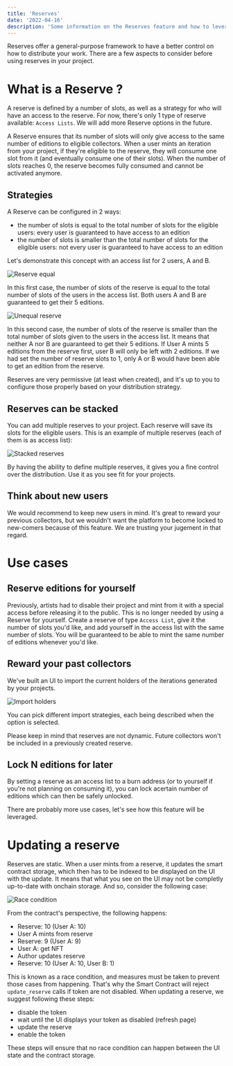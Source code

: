 ```yaml
---
title: 'Reserves'
date: '2022-04-16'
description: 'Some information on the Reserves feature and how to leverage it properly.'
---
```


Reserves offer a general-purpose framework to have a better control on how to distribute your work. There are a few aspects to consider before using reserves in your project.


# What is a Reserve ?

A reserve is defined by a number of slots, as well as a strategy for who will have an access to the reserve. For now, there's only 1 type of reserve available: `Access Lists`. We will add more Reserve options in the future.

A Reserve ensures that its number of slots will only give access to the same number of editions to eligible collectors. When a user mints an iteration from your project, if they're eligible to the reserve, they will consume one slot from it (and eventually consume one of their slots). When the number of slots reaches 0, the reserve becomes fully consumed and cannot be activated anymore.

## Strategies

A Reserve can be configured in 2 ways:
* the number of slots is equal to the total number of slots for the eligible users: every user is guaranteed to have access to an edition
* the number of slots is smaller than the total number of slots for the eligible users: not every user is guaranteed to have access to an edition

Let's demonstrate this concept with an access list for 2 users, A and B.

![Reserve equal](/images/doc/artist/reserves/equal-slots.jpg)

In this first case, the number of slots of the reserve is equal to the total number of slots of the users in the access list. Both users A and B are guaranteed to get their 5 editions.

![Unequal reserve](/images/doc/artist/reserves/unequal-slots.jpg)

In this second case, the number of slots of the reserve is smaller than the total number of slots given to the users in the access list. It means that neither A nor B are guaranteed to get their 5 editions. If User A mints 5 editions from the reserve first, user B will only be left with 2 editions. If we had set the number of reserve slots to 1, only A or B would have been able to get an edition from the reserve.

Reserves are very permissive (at least when created), and it's up to you to configure those properly based on your distribution strategy.


## Reserves can be stacked

You can add multiple reserves to your project. Each reserve will save its slots for the eligible users. This is an example of multiple reserves (each of them is as access list):

![Stacked reserves](/images/doc/artist/reserves/stacking.jpg)

By having the ability to define multiple reserves, it gives you a fine control over the distribution. Use it as you see fit for your projects.


## Think about new users

We would recommend to keep new users in mind. It's great to reward your previous collectors, but we wouldn't want the platform to become locked to new-comers because of this feature. We are trusting your jugement in that regard.


# Use cases

## Reserve editions for yourself

Previously, artists had to disable their project and mint from it with a special access before releasing it to the public. This is no longer needed by using a Reserve for yourself. Create a reserve of type `Access List`, give it the number of slots you'd like, and add yourself in the access list with the same number of slots. You will be guaranteed to be able to mint the same number of editions whenever you'd like.

## Reward your past collectors

We've built an UI to import the current holders of the iterations generated by your projects.

![Import holders](/images/doc/artist/reserves/holder-import.jpg)

You can pick different import strategies, each being described when the option is selected.

Please keep in mind that reserves are not dynamic. Future collectors won't be included in a previously created reserve.

## Lock N editions for later

By setting a reserve as an access list to a burn address (or to yourself if you're not planning on consuming it), you can lock acertain number of editions which can then be safely unlocked.

There are probably more use cases, let's see how this feature will be leveraged.


# Updating a reserve

Reserves are static. When a user mints from a reserve, it updates the smart contract storage, which then has to be indexed to be displayed on the UI with the update. It means that what you see on the UI may not be completly up-to-date with onchain storage. And so, consider the following case:

![Race condition](/images/doc/artist/reserves/race.jpg)

From the contract's perspective, the following happens:

* Reserve: 10 (User A: 10)
* User A mints from reserve
* Reserve: 9 (User A: 9)
* User A: get NFT
* Author updates reserve
* Reserve: 10 (User A: 10, User B: 1)

This is known as a race condition, and measures must be taken to prevent those cases from happening. That's why the Smart Contract will reject `update_reserve` calls if token are not disabled. When updating a reserve, we suggest following these steps:

* disable the token
* wait until the UI displays your token as disabled (refresh page)
* update the reserve
* enable the token

These steps will ensure that no race condition can happen between the UI state and the contract storage.